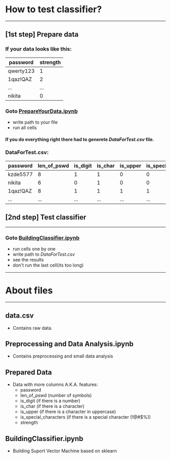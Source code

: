 # How to test classifier?
---
## [1st step] Prepare data
### If your data looks like this:

| password  | strength |
| ------------- | ------------- |
| qwerty123  | 1  |
| 1qaz!QAZ  | 2  |
| ...  | ...  |
| nikita  | 0  |

### Goto [PrepareYourData.ipynb](PrepareYourData.ipynb)
- write path to your file
- run all cells
#### If you do everything right there had to generete *DataForTest.csv* file.
### DataForTest.csv:
| password	| len_of_pswd	| is_digit	| is_char	| is_upper	| is_special_characters	| strength | 
| -----------	| ------	| ------	| -------	| ------	| -----	| ----- | 
| kzde5577	| 8	| 1	| 1	| 0	| 0	| 1 | 
| nikita	| 6	| 0	| 1	| 0	| 0	| 0 | 
| 1qaz!QAZ	| 8	| 1	| 1	| 1	| 1	| 2 | 
| ...	| ...	| ...	| ...	| ...	| ...	| ... | 

## [2nd step] Test classifier
---
### Goto [BuildingClassifier.ipynb](BuildingClassifier.ipynb)
- run cells one by one
- write path to *DataForTest.csv*
- see the results
- don't run the last cell(its too long)
---
# About files
---
## data.csv 
- Contains raw data.

## Preprocessing and Data Analysis.ipynb
- Contains preprocessing and small data analysis

## Prepared Data
- Data with more columns A.K.A. features:
  - password 
  - len_of_pswd (number of symbols)
  - is_digit (if there is a number)
  - is_char (if there is a character)
  - is_upper (if there is a character in uppercase)
  - is_special_characters (if there is a special character (!@#$%))
  - strength

## BuildingClassifier.ipynb
- Building Suport Vector Machine based on sklearn
